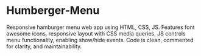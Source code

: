 # Humberger-Menu
Responsive hamburger menu web app using HTML, CSS, JS. Features font awesome icons, responsive layout with CSS media queries. JS controls menu functionality, enabling show/hide events. Code is clean, commented for clarity, and maintainability.
